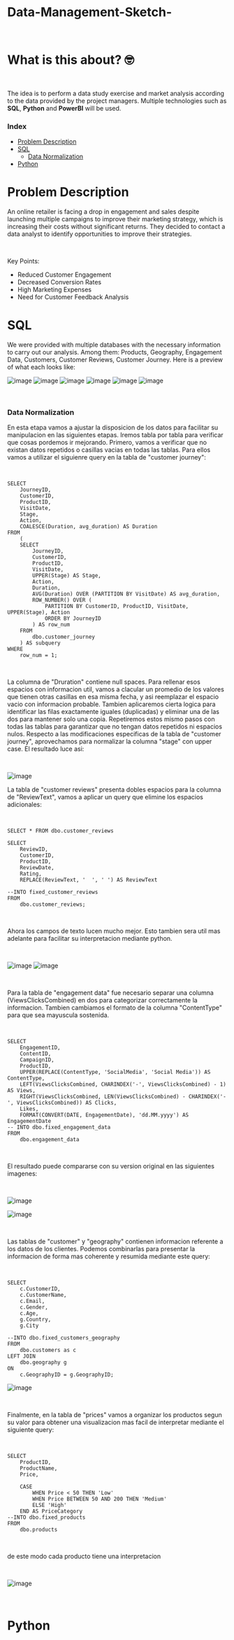# Data-Management-Sketch-

<br/>

<h1>What is this about? 🤓</h1> 

<br/>

The idea is to perform a data study exercise and market analysis according to the data provided by the project managers. Multiple technologies such as <b>SQL</b>, <b>Python</b> and <b>PowerBI</b> will be used.

<h3>Index</h3>


- [Problem Description](#Problem-Description)
- [SQL](#SQL)
  - [Data Normalization](#Data-Normalization)
- [Python](#python)

# Problem Description

An online retailer is facing a drop in engagement and sales despite launching multiple campaigns to improve their marketing strategy, which is increasing their costs without significant returns. They decided to contact a data analyst to identify opportunities to improve their strategies.

<br/>

Key Points: 
- Reduced Customer Engagement
- Decreased Conversion Rates
- High Marketing Expenses
- Need for Customer Feedback Analysis

<h1>SQL</h1>

We were provided with multiple databases with the necessary information to carry out our analysis. Among them: Products, Geography, Engagement Data, Customers, Customer Reviews, Customer Journey. Here is a preview of what each looks like:

![image](https://github.com/user-attachments/assets/9732cb10-c08d-4a67-893e-006ef8c57991) ![image](https://github.com/user-attachments/assets/f6a89ebe-e808-4731-8e85-1c7434d82259) 
![image](https://github.com/user-attachments/assets/91aa59d1-6498-47fe-a7d5-360627b54e5b) ![image](https://github.com/user-attachments/assets/8d22562b-6b43-4fd4-9e86-47f4b79b6e85)
![image](https://github.com/user-attachments/assets/8603280d-cafd-4db3-837b-baf21262b8dc) ![image](https://github.com/user-attachments/assets/2f4e756d-9b23-43ec-8c72-733e41a1d67a)

<br/>

### Data Normalization

En esta etapa vamos a ajustar la disposicion de los datos para facilitar su manipulacion en las siguientes etapas. Iremos tabla por tabla para verificar que cosas pordemos ir mejorando. Primero, vamos a verificar que no existan datos repetidos o casillas vacias en todas las tablas. Para ellos vamos a utilizar el siguienre query en la tabla de "customer journey":

<br/>

```
SELECT
	JourneyID,
	CustomerID,
	ProductID,
	VisitDate,
	Stage,
	Action,
	COALESCE(Duration, avg_duration) AS Duration
FROM
	(
	SELECT
		JourneyID,
		CustomerID,
		ProductID,
		VisitDate,
		UPPER(Stage) AS Stage, 
		Action,
		Duration,
		AVG(Duration) OVER (PARTITION BY VisitDate) AS avg_duration,
		ROW_NUMBER() OVER (
			PARTITION BY CustomerID, ProductID, VisitDate, UPPER(Stage), Action
			ORDER BY JourneyID
		) AS row_num
	FROM
		dbo.customer_journey
	) AS subquery
WHERE
	row_num = 1;
```
<br/>

La columna de "Druration" contiene null spaces. Para rellenar esos espacios con informacion util, vamos a clacular un promedio de los valores que tienen otras casillas en esa misma fecha, y asi reemplazar el espacio vacio con informacion probable. Tambien aplicaremos cierta logica para identificar las filas exactamente iguales (duplicadas) y eliminar una de las dos para mantener solo una copia. Repetiremos estos mismo pasos con todas las tablas para garantizar que no tengan datos repetidos ni espacios nulos. Respecto a las modificaciones especificas de la tabla de "customer journey", aprovechamos para normalizar la columna "stage" con upper case. El resultado luce asi:

<br/>

![image](https://github.com/user-attachments/assets/7314de3f-55f3-4816-8fd2-766250a2466c)


La tabla de "customer reviews" presenta dobles espacios para la columna de "ReviewText", vamos a aplicar un query que elimine los espacios adicionales: 


<br/>

```
SELECT * FROM dbo.customer_reviews

SELECT 
    ReviewID, 
    CustomerID, 
    ProductID,  
    ReviewDate,  
    Rating, 
    REPLACE(ReviewText, '  ', ' ') AS ReviewText

--INTO fixed_customer_reviews
FROM 
    dbo.customer_reviews; 
```

<br/>

Ahora los campos de texto lucen mucho mejor. Esto tambien sera util mas adelante para facilitar su interpretacion mediante python.

<br/>

![image](https://github.com/user-attachments/assets/8b0339a0-5fd9-4342-ba9b-6fc538a07379)
![image](https://github.com/user-attachments/assets/103c9b3e-c97b-4472-b757-d8241c2444af)

<br/>

Para la tabla de "engagement data" fue necesario separar una columna (ViewsClicksCombined) en dos para categorizar correctamente la informacion. Tambien cambiamos el formato de la columna "ContentType" para que sea mayuscula sostenida. 

<br/>

```
SELECT
	EngagementID,
	ContentID,
	CampaignID,
	ProductID,
	UPPER(REPLACE(ContentType, 'SocialMedia', 'Social Media')) AS ContentType,
	LEFT(ViewsClicksCombined, CHARINDEX('-', ViewsClicksCombined) - 1) AS Views,
	RIGHT(ViewsClicksCombined, LEN(ViewsClicksCombined) - CHARINDEX('-', ViewsClicksCombined)) AS Clicks, 
	Likes,
	FORMAT(CONVERT(DATE, EngagementDate), 'dd.MM.yyyy') AS EngagementDate
-- INTO dbo.fixed_engagement_data
FROM
	dbo.engagement_data
```
<br/>

El resultado puede compararse con su version original en las siguientes imagenes:

<br/>

![image](https://github.com/user-attachments/assets/c8001197-11dc-4699-8b3d-d6cc4a32a581)

![image](https://github.com/user-attachments/assets/a2cb4704-1d58-4a70-8749-19893b330f9f)

<br/>

Las tablas de "customer" y "geography" contienen informacion referente a los datos de los clientes. Podemos combinarlas para presentar la informacion de forma mas coherente y resumida mediante este query:

<br/>

```
SELECT
	c.CustomerID,
	c.CustomerName,
	c.Email,
	c.Gender,
	c.Age,
	g.Country,
	g.City

--INTO dbo.fixed_customers_geography
FROM
	dbo.customers as c
LEFT JOIN 
	dbo.geography g
ON
	c.GeographyID = g.GeographyID;
```



![image](https://github.com/user-attachments/assets/9e1e0b66-9541-4205-8c45-7daac2291826)

<br/>

Finalmente, en la tabla de "prices" vamos a organizar los productos segun su valor para obtener una visualizacion mas facil de interpretar mediante el siguiente query:

<br/>

```
SELECT
	ProductID,
	ProductName,
	Price,

	CASE
		WHEN Price < 50 THEN 'Low'
		WHEN Price BETWEEN 50 AND 200 THEN 'Medium'
		ELSE 'High'
	END AS PriceCategory
--INTO dbo.fixed_products
FROM
	dbo.products
```

<br/>

de este modo cada producto tiene una interpretacion

<br/>

![image](https://github.com/user-attachments/assets/11a86674-9d85-44cf-abee-be3e75e64c4a)

<br/>

# Python

